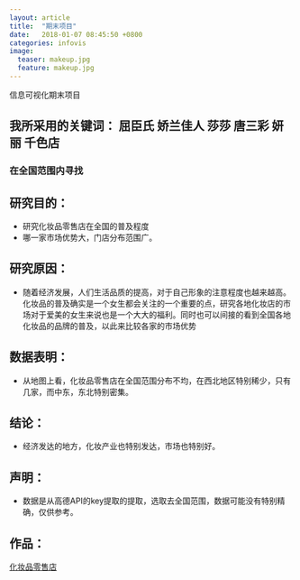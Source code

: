 ```yaml
---
layout: article
title:  "期末项目"
date:   2018-01-07 08:45:50 +0800
categories: infovis 
image:
  teaser: makeup.jpg
  feature: makeup.jpg
---
```


 信息可视化期末项目

## 我所采用的关键词： 屈臣氏  娇兰佳人  莎莎  唐三彩  妍丽  千色店
### 在全国范围内寻找

## 研究目的：
- 研究化妆品零售店在全国的普及程度
- 哪一家市场优势大，门店分布范围广。

## 研究原因：
- 随着经济发展，人们生活品质的提高，对于自己形象的注意程度也越来越高。化妆品的普及确实是一个女生都会关注的一个重要的点，研究各地化妆店的市场对于爱美的女生来说也是一个大大的福利。同时也可以间接的看到全国各地化妆品的品牌的普及，以此来比较各家的市场优势

## 数据表明：
- 从地图上看，化妆品零售店在全国范围分布不均，在西北地区特别稀少，只有几家，而中东，东北特别密集。

## 结论：
- 经济发达的地方，化妆产业也特别发达，市场也特别好。

## 声明：
- 数据是从高德API的key提取的提取，选取去全国范围，数据可能没有特别精确，仅供参考。

## 作品：
<a href="https://public.tableau.com/profile/.5270#!/vizhome/_17206/1_1" target="_blank">化妆品零售店</a>
